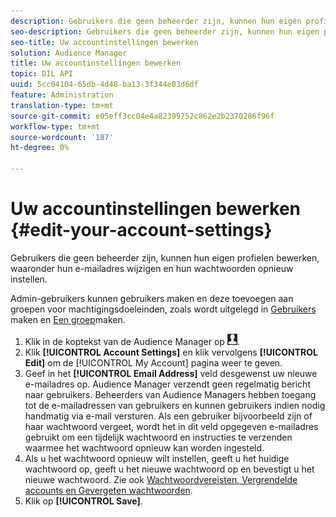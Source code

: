 ```yaml
---
description: Gebruikers die geen beheerder zijn, kunnen hun eigen profielen bewerken, waaronder hun e-mailadres wijzigen en hun wachtwoorden opnieuw instellen.
seo-description: Gebruikers die geen beheerder zijn, kunnen hun eigen profielen bewerken, waaronder hun e-mailadres wijzigen en hun wachtwoorden opnieuw instellen.
seo-title: Uw accountinstellingen bewerken
solution: Audience Manager
title: Uw accountinstellingen bewerken
topic: DIL API
uuid: 5cc04104-65db-4d48-ba13-3f344e03d6df
feature: Administration
translation-type: tm+mt
source-git-commit: e05eff3cc04e4a82399752c862e2b2370286f96f
workflow-type: tm+mt
source-wordcount: '187'
ht-degree: 0%

---
```



# Uw accountinstellingen bewerken {#edit-your-account-settings}

Gebruikers die geen beheerder zijn, kunnen hun eigen profielen bewerken, waaronder hun e-mailadres wijzigen en hun wachtwoorden opnieuw instellen.

<!-- t_edit_account_settings.xml -->

Admin-gebruikers kunnen gebruikers maken en deze toevoegen aan groepen voor machtigingsdoeleinden, zoals wordt uitgelegd in [Gebruikers](../../features/administration/administration-overview.md#create-users) maken en [Een groep](../../features/administration/administration-overview.md#create-group)maken.

1. Klik in de koptekst van de Audience Manager op ![](assets/icon_profile.png).
1. Klik **[!UICONTROL Account Settings]** en klik vervolgens **[!UICONTROL Edit]** om de [!UICONTROL My Account] pagina weer te geven.
1. Geef in het **[!UICONTROL Email Address]** veld desgewenst uw nieuwe e-mailadres op. Audience Manager verzendt geen regelmatig bericht naar gebruikers. Beheerders van Audience Managers hebben toegang tot de e-mailadressen van gebruikers en kunnen gebruikers indien nodig handmatig via e-mail versturen. Als een gebruiker bijvoorbeeld zijn of haar wachtwoord vergeet, wordt het in dit veld opgegeven e-mailadres gebruikt om een tijdelijk wachtwoord en instructies te verzenden waarmee het wachtwoord opnieuw kan worden ingesteld.
1. Als u het wachtwoord opnieuw wilt instellen, geeft u het huidige wachtwoord op, geeft u het nieuwe wachtwoord op en bevestigt u het nieuwe wachtwoord.
Zie ook [Wachtwoordvereisten, Vergrendelde accounts en Gevergeten wachtwoorden](../../reference/password-requirements.md).
1. Klik op **[!UICONTROL Save]**.
